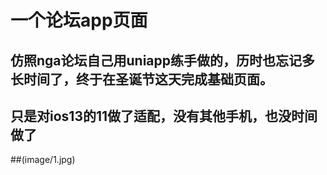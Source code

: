 # 一个论坛app页面
## 仿照nga论坛自己用uniapp练手做的，历时也忘记多长时间了，终于在圣诞节这天完成基础页面。
## 只是对ios13的11做了适配，没有其他手机，也没时间做了
##(image/1.jpg)
